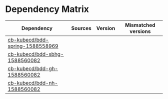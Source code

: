# Dependency Matrix

Dependency | Sources | Version | Mismatched versions
---------- | ------- | ------- | -------------------
[cb-kubecd/bdd-spring-1588558969](https://github.com/cb-kubecd/bdd-spring-1588558969.git) |  | []() | 
[cb-kubecd/bdd-sbhg-1588560082](https://github.com/cb-kubecd/bdd-sbhg-1588560082.git) |  | []() | 
[cb-kubecd/bdd-gh-1588560082](https://github.com/cb-kubecd/bdd-gh-1588560082.git) |  | []() | 
[cb-kubecd/bdd-nh-1588560082](https://github.com/cb-kubecd/bdd-nh-1588560082.git) |  | []() | 
